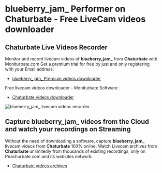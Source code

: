 # blueberry_jam_ Performer on Chaturbate - Free LiveCam videos downloader

## Chaturbate Live Videos Recorder

Monitor and record livecam videos of **blueberry_jam_** from **Chaturbate** with Moniturbate.com
Get a premium trial for free by just and only registering with your Email address:
* [blueberry_jam_ Premium videos downloader](https://moniturbate.com/request-demo-licence-key.html)

Free livecam videos downloader - Moniturbate Software:
* [Chaturbate videos downloader](https://moniturbate.com/moniturbate-download-software.html)

![blueberry_jam_ livecam videos recorder](https://peachurnet.com/templates/moniturbate-software.png)


## Capture blueberry_jam_ videos from the Cloud and watch your recordings on Streaming

Without the need of downloading a software, capture **blueberry_jam_** livecam videos from **Chaturbate** 100% online.
Watch Livecam archives from **Chaturbate** unlimitedly from thousands of existing recordings, only on Peachurbate.com and its websites network:
* [Chaturbate videos archives](https://peachurnet.com/)